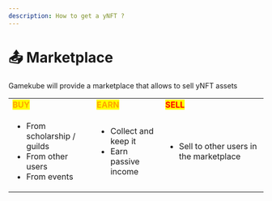 ```yaml
---
description: How to get a yNFT ?
---
```


# 📤 Marketplace

Gamekube will provide a marketplace that allows to sell yNFT assets

|                                                                                          |                                                                   |                                                          |
| ---------------------------------------------------------------------------------------- | ----------------------------------------------------------------- | -------------------------------------------------------- |
| <mark style="color:orange;">**BUY**</mark>                                               | <mark style="color:orange;">**EARN**</mark>                       | <mark style="color:red;">**SELL**</mark>                 |
| <ul><li>From scholarship / guilds</li><li>From other users</li><li>From events</li></ul> | <ul><li>Collect and keep it</li><li>Earn passive income</li></ul> | <ul><li>Sell to other users in the marketplace</li></ul> |

